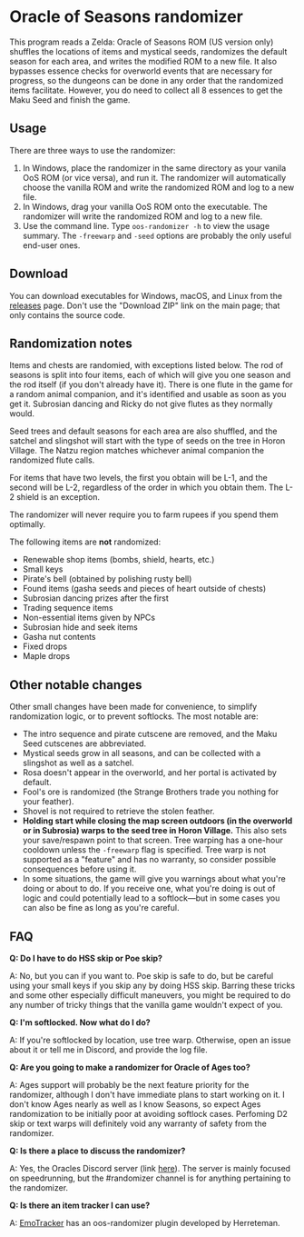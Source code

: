 # Oracle of Seasons randomizer

This program reads a Zelda: Oracle of Seasons ROM (US version only) shuffles
the locations of items and mystical seeds, randomizes the default season for
each area, and writes the modified ROM to a new file. It also bypasses essence
checks for overworld events that are necessary for progress, so the dungeons
can be done in any order that the randomized items facilitate. However, you do
need to collect all 8 essences to get the Maku Seed and finish the game.


## Usage

There are three ways to use the randomizer:

1. In Windows, place the randomizer in the same directory as your vanila OoS
   ROM (or vice versa), and run it. The randomizer will automatically choose
   the vanilla ROM and write the randomized ROM and log to a new file.
2. In Windows, drag your vanilla OoS ROM onto the executable. The randomizer
   will write the randomized ROM and log to a new file.
3. Use the command line. Type `oos-randomizer -h` to view the usage summary.
   The `-freewarp` and `-seed` options are probably the only useful end-user
   ones.


## Download

You can download executables for Windows, macOS, and Linux from the
[releases](https://github.com/jangler/oos-randomizer/releases) page. Don't use
the "Download ZIP" link on the main page; that only contains the source code.


## Randomization notes

Items and chests are randomied, with exceptions listed below. The rod of
seasons is split into four items, each of which will give you one season and
the rod itself (if you don't already have it). There is one flute in the game
for a random animal companion, and it's identified and usable as soon as you
get it. Subrosian dancing and Ricky do not give flutes as they normally would.

Seed trees and default seasons for each area are also shuffled, and the satchel
and slingshot will start with the type of seeds on the tree in Horon Village.
The Natzu region matches whichever animal companion the randomized flute calls.

For items that have two levels, the first you obtain will be L-1, and the
second will be L-2, regardless of the order in which you obtain them. The L-2
shield is an exception.

The randomizer will never require you to farm rupees if you spend them
optimally.

The following items are **not** randomized:

- Renewable shop items (bombs, shield, hearts, etc.)
- Small keys
- Pirate's bell (obtained by polishing rusty bell)
- Found items (gasha seeds and pieces of heart outside of chests)
- Subrosian dancing prizes after the first
- Trading sequence items
- Non-essential items given by NPCs
- Subrosian hide and seek items
- Gasha nut contents
- Fixed drops
- Maple drops


## Other notable changes

Other small changes have been made for convenience, to simplify randomization
logic, or to prevent softlocks. The most notable are:

- The intro sequence and pirate cutscene are removed, and the Maku Seed
  cutscenes are abbreviated.
- Mystical seeds grow in all seasons, and can be collected with a slingshot as
  well as a satchel.
- Rosa doesn't appear in the overworld, and her portal is activated by default.
- Fool's ore is randomized (the Strange Brothers trade you nothing for your
  feather).
- Shovel is not required to retrieve the stolen feather.
- **Holding start while closing the map screen outdoors (in the overworld or in
  Subrosia) warps to the seed tree in Horon Village.** This also sets your
  save/respawn point to that screen.  Tree warping has a one-hour cooldown
  unless the `-freewarp` flag is specified. Tree warp is not supported as a
  "feature" and has no warranty, so consider possible consequences before using
  it.
- In some situations, the game will give you warnings about what you're doing
  or about to do. If you receive one, what you're doing is out of logic and
  could potentially lead to a softlock—but in some cases you can also be fine
  as long as you're careful.


## FAQ

**Q: Do I have to do HSS skip or Poe skip?**

A: No, but you can if you want to. Poe skip is safe to do, but be careful using
your small keys if you skip any by doing HSS skip. Barring these tricks and
some other especially difficult maneuvers, you might be required to do any
number of tricky things that the vanilla game wouldn't expect of you.

**Q: I'm softlocked. Now what do I do?**

A: If you're softlocked by location, use tree warp. Otherwise, open an issue
about it or tell me in Discord, and provide the log file.

**Q: Are you going to make a randomizer for Oracle of Ages too?**

A: Ages support will probably be the next feature priority for the randomizer,
although I don't have immediate plans to start working on it. I don't know Ages
nearly as well as I know Seasons, so expect Ages randomization to be initially
poor at avoiding softlock cases. Perfoming D2 skip or text warps will
definitely void any warranty of safety from the randomizer.

**Q: Is there a place to discuss the randomizer?**

A: Yes, the Oracles Discord server (link
[here](https://www.speedrun.com/oos/thread/3qwe1)). The server is mainly focused
on speedrunning, but the #randomizer channel is for anything pertaining to the
randomizer.

**Q: Is there an item tracker I can use?**

A: [EmoTracker](http://emosaru.com/index.php/emotracker/) has an oos-randomizer
plugin developed by Herreteman.
